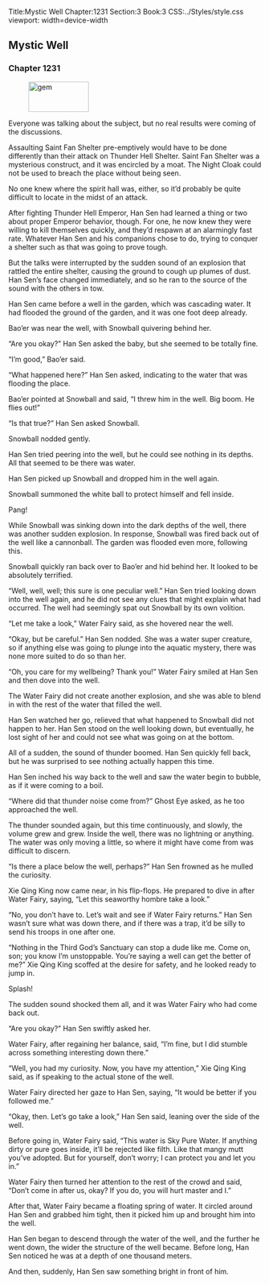 Title:Mystic Well 
Chapter:1231 
Section:3 
Book:3 
CSS:../Styles/style.css 
viewport: width=device-width
  
## Mystic Well
### Chapter 1231
  
<figure>
	<img src="../Images/gem.gif" alt="gem" id="gem" width="120" height="60" />
</figure>
  

  
Everyone was talking about the subject, but no real results were coming of the discussions.

Assaulting Saint Fan Shelter pre-emptively would have to be done differently than their attack on Thunder Hell Shelter. Saint Fan Shelter was a mysterious construct, and it was encircled by a moat. The Night Cloak could not be used to breach the place without being seen.

No one knew where the spirit hall was, either, so it’d probably be quite difficult to locate in the midst of an attack.

After fighting Thunder Hell Emperor, Han Sen had learned a thing or two about proper Emperor behavior, though. For one, he now knew they were willing to kill themselves quickly, and they’d respawn at an alarmingly fast rate. Whatever Han Sen and his companions chose to do, trying to conquer a shelter such as that was going to prove tough.

But the talks were interrupted by the sudden sound of an explosion that rattled the entire shelter, causing the ground to cough up plumes of dust. Han Sen’s face changed immediately, and so he ran to the source of the sound with the others in tow.

Han Sen came before a well in the garden, which was cascading water. It had flooded the ground of the garden, and it was one foot deep already.

Bao’er was near the well, with Snowball quivering behind her.

“Are you okay?” Han Sen asked the baby, but she seemed to be totally fine.

“I’m good,” Bao’er said.

“What happened here?” Han Sen asked, indicating to the water that was flooding the place.

Bao’er pointed at Snowball and said, “I threw him in the well. Big boom. He flies out!”

“Is that true?” Han Sen asked Snowball.

Snowball nodded gently.

Han Sen tried peering into the well, but he could see nothing in its depths. All that seemed to be there was water.

Han Sen picked up Snowball and dropped him in the well again.

Snowball summoned the white ball to protect himself and fell inside.

Pang!

While Snowball was sinking down into the dark depths of the well, there was another sudden explosion. In response, Snowball was fired back out of the well like a cannonball. The garden was flooded even more, following this.

Snowball quickly ran back over to Bao’er and hid behind her. It looked to be absolutely terrified.

“Well, well, well; this sure is one peculiar well.” Han Sen tried looking down into the well again, and he did not see any clues that might explain what had occurred. The well had seemingly spat out Snowball by its own volition.

“Let me take a look,” Water Fairy said, as she hovered near the well.

“Okay, but be careful.” Han Sen nodded. She was a water super creature, so if anything else was going to plunge into the aquatic mystery, there was none more suited to do so than her.

“Oh, you care for my wellbeing? Thank you!” Water Fairy smiled at Han Sen and then dove into the well.

The Water Fairy did not create another explosion, and she was able to blend in with the rest of the water that filled the well.

Han Sen watched her go, relieved that what happened to Snowball did not happen to her. Han Sen stood on the well looking down, but eventually, he lost sight of her and could not see what was going on at the bottom.

All of a sudden, the sound of thunder boomed. Han Sen quickly fell back, but he was surprised to see nothing actually happen this time.

Han Sen inched his way back to the well and saw the water begin to bubble, as if it were coming to a boil.

“Where did that thunder noise come from?” Ghost Eye asked, as he too approached the well.

The thunder sounded again, but this time continuously, and slowly, the volume grew and grew. Inside the well, there was no lightning or anything. The water was only moving a little, so where it might have come from was difficult to discern.

“Is there a place below the well, perhaps?” Han Sen frowned as he mulled the curiosity.

Xie Qing King now came near, in his flip-flops. He prepared to dive in after Water Fairy, saying, “Let this seaworthy hombre take a look.”

“No, you don’t have to. Let’s wait and see if Water Fairy returns.” Han Sen wasn’t sure what was down there, and if there was a trap, it’d be silly to send his troops in one after one.

“Nothing in the Third God’s Sanctuary can stop a dude like me. Come on, son; you know I’m unstoppable. You’re saying a well can get the better of me?” Xie Qing King scoffed at the desire for safety, and he looked ready to jump in.

Splash!

The sudden sound shocked them all, and it was Water Fairy who had come back out.

“Are you okay?” Han Sen swiftly asked her.

Water Fairy, after regaining her balance, said, “I’m fine, but I did stumble across something interesting down there.”

“Well, you had my curiosity. Now, you have my attention,” Xie Qing King said, as if speaking to the actual stone of the well.

Water Fairy directed her gaze to Han Sen, saying, “It would be better if you followed me.”

“Okay, then. Let’s go take a look,” Han Sen said, leaning over the side of the well.

Before going in, Water Fairy said, “This water is Sky Pure Water. If anything dirty or pure goes inside, it’ll be rejected like filth. Like that mangy mutt you’ve adopted. But for yourself, don’t worry; I can protect you and let you in.”

Water Fairy then turned her attention to the rest of the crowd and said, “Don’t come in after us, okay? If you do, you will hurt master and I.”

After that, Water Fairy became a floating spring of water. It circled around Han Sen and grabbed him tight, then it picked him up and brought him into the well.

Han Sen began to descend through the water of the well, and the further he went down, the wider the structure of the well became. Before long, Han Sen noticed he was at a depth of one thousand meters.

And then, suddenly, Han Sen saw something bright in front of him.
